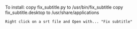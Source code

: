 To install:
	copy fix_subtitle.py to /usr/bin/fix_subtitle
	copy fix_subtitle.desktop to /usr/share/applications

	Right click on a srt file and Open with... "Fix subtitle"
